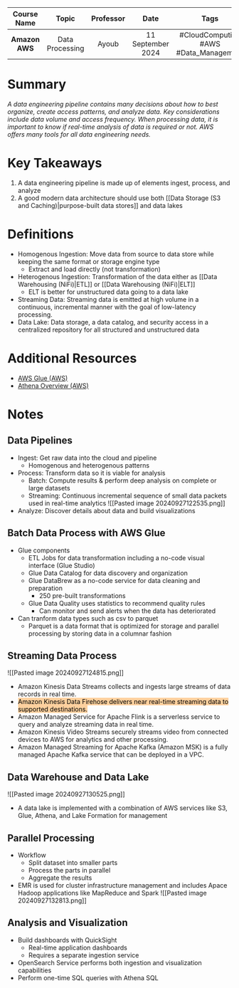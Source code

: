 |  Course Name   |      Topic      | Professor |       Date        |                 Tags                  |
| :------------: | :-------------: | :-------: | :---------------: | :-----------------------------------: |
| **Amazon AWS** | Data Processing |   Ayoub   | 11 September 2024 | #CloudComputing #AWS #Data_Management |

# Summary
*A data engineering pipeline contains many decisions about how to best organize, create access patterns, and analyze data. Key considerations include data volume and access frequency. When processing data, it is important to know if real-time analysis of data is required or not. AWS offers many tools for all data engineering needs.*

# Key Takeaways
1. A data engineering pipeline is made up of elements ingest, process, and analyze
2. A good modern data architecture should use both [[Data Storage (S3 and Caching)|purpose-built data stores]] and data lakes

# Definitions
- Homogenous Ingestion: Move data from source to data store while keeping the same format or storage engine type
	- Extract and load directly (not transformation)
- Heterogenous Ingestion: Transformation of the data either as [[Data Warehousing (NiFi)|ETL]] or [[Data Warehousing (NiFi)|ELT]]
	- ELT is better for unstructured data going to a data lake
- Streaming Data: Streaming data is emitted at high volume in a continuous, incremental manner with the goal of low-latency processing.
- Data Lake: Data storage, a data catalog, and security access in a centralized repository for all structured and unstructured data

# Additional Resources
- [AWS Glue (AWS)](https://aws.amazon.com/glue/?nc1=h_ls)
- [Athena Overview (AWS)](https://aws.amazon.com/athena/?nc1=h_ls)

# Notes
## Data Pipelines
- Ingest: Get raw data into the cloud and pipeline
	- Homogenous and heterogenous patterns
- Process: Transform data so it is viable for analysis
	- Batch: Compute results & perform deep analysis on complete or large datasets
	- Streaming: Continuous incremental sequence of small data packets used in real-time analytics
	 ![[Pasted image 20240927122535.png]]
- Analyze: Discover details about data and build visualizations
## Batch Data Process with AWS Glue
- Glue components
	- ETL Jobs for data transformation including a no-code visual interface (Glue Studio)
	- Glue Data Catalog for data discovery and organization
	- Glue DataBrew as a no-code service for data cleaning and preparation
		- 250 pre-built transformations
	- Glue Data Quality uses statistics to recommend quality rules
		- Can monitor and send alerts when the data has deteriorated
- Can tranform data types such as csv to parquet
	- Parquet is a data format that is optimized for storage and parallel processing by storing data in a columnar fashion
## Streaming Data Process
![[Pasted image 20240927124815.png]]
- Amazon Kinesis Data Streams collects and ingests large streams of data records in real time.
- <mark style="background: #FFB86CA6;">Amazon Kinesis Data Firehose delivers near real-time streaming data to supported destinations.</mark>
- Amazon Managed Service for Apache Flink is a serverless service to query and analyze streaming data in real time.
- Amazon Kinesis Video Streams securely streams video from connected devices to AWS for analytics and other processing.
- Amazon Managed Streaming for Apache Kafka (Amazon MSK) is a fully managed Apache Kafka service that can be deployed in a VPC.
## Data Warehouse and Data Lake
![[Pasted image 20240927130525.png]]
- A data lake is implemented with a combination of AWS services like S3, Glue, Athena, and Lake Formation for management
## Parallel Processing
- Workflow
	- Split dataset into smaller parts
	- Process the parts in parallel
	- Aggregate the results
- EMR is used for cluster infrastructure management and includes Apace Hadoop applications like MapReduce and Spark
 ![[Pasted image 20240927132813.png]]
## Analysis and Visualization
- Build dashboards with QuickSight
	- Real-time application dashboards
	- Requires a separate ingestion service
- OpenSearch Service performs both ingestion and visualization capabilities
- Perform one-time SQL queries with Athena SQL